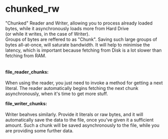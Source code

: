 # chunked_rw

"Chunked" Reader and Writer, allowing you to process already loaded bytes, while it asynchronously loads more from Hard Drive
</br>(or while it writes, in the case of Writer). 
</br>Groups of bytes are reffered to as "Chunk". Saving such large groups of bytes all-at-once, will saturate bandwidth. It will help to minimise the latency, which is important because fetching from Disk is a lot slower than fetching from RAM.
</br>
</br>
</br>
<b>file_reader_chunks:</b></br></br>
When using the reader, you just need to invoke a method for getting a next literal. The reader automatically begins fetching the next chunk asynchronously, when it's time to get more stuff.

<b>file_writer_chunks:</b></br></br>
Writer beahves similarly. Provide it literals or raw bytes, and it will automatically save the data to the file, once you've given it a sufficient amount. Such a chunk will be saved asynchronously to the file, while you are providing some further data.
